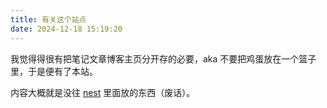 ```yaml
---
title: 有关这个站点
date: 2024-12-18 15:19:20
---
```


我觉得得很有把笔记文章博客主页分开存的必要，aka 不要把鸡蛋放在一个篮子里，于是便有了本站。

内容大概就是没往 [nest](https://nest.shrike505.cc/) 里面放的东西（废话）。
